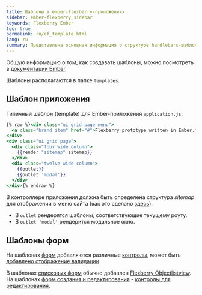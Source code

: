 ```yaml
---
title: Шаблоны в ember-flexberry-приложениях
sidebar: ember-flexberry_sidebar
keywords: Flexberry Ember
toc: true
permalink: ru/ef_template.html
lang: ru
summary: Представлена основная информация о структуре handlebars-шаблонов в ember-flexberry-приложениях
---
```


Общую информацию о том, как создавать шаблоны, можно посмотреть в [документации Ember](https://guides.emberjs.com/v2.4.0/templates/handlebars-basics/).

Шаблоны располагаются в папке `templates`.

## Шаблон приложения

Типичный шаблон (template) для Ember-приложения `application.js`:

```hbs
{% raw %}<div class="ui grid page menu">
  <a class="brand item" href="#">Flexberry prototype written in Ember.js</a>
</div>
<div class="ui grid page">
  <div class="four wide column">
    {{render "sitemap" sitemap}}
  </div>
  <div class="twelve wide column">
    {{outlet}}
    {{outlet 'modal'}}
  </div>
</div>{% endraw %}
```

В контроллере приложения должна быть определена структура *sitemap* для отображении в меню сайта (как это сделано [здесь](ef_controller.html)).

* В `outlet` рендерятся шаблоны, соответствующие текущему роуту.
* В `outlet 'modal'` рендерится модальное окно.

## Шаблоны форм

На шаблонах [форм](ef_forms.html) добавляются различные [контролы](ef_controls.html), может быть [добавлено отображение валидации](efd_model-validation.html).

В шаблонах [списковых форм](ef_forms.html) обычно добавлен [Flexberry Objectlistview](fe_object-list-view.html).
На шаблонах [форм создания и редактирования](ef_edit-form.html) - [контролы для редактирования](ef_controls.html).
